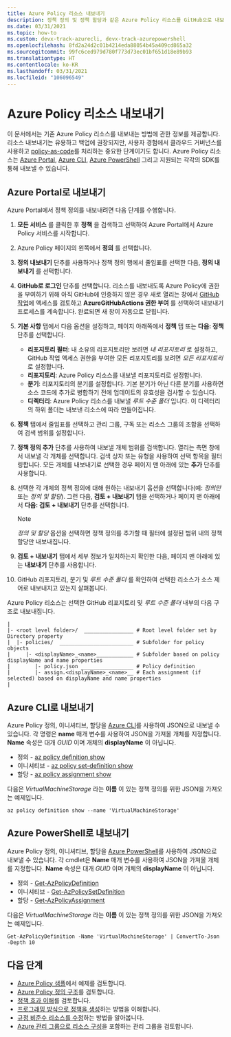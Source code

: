 ```yaml
---
title: Azure Policy 리소스 내보내기
description: 정책 정의 및 정책 할당과 같은 Azure Policy 리소스를 GitHub으로 내보내는 방법을 알아봅니다.
ms.date: 03/31/2021
ms.topic: how-to
ms.custom: devx-track-azurecli, devx-track-azurepowershell
ms.openlocfilehash: 8fd2a24d2c01b4214eda88054b45a409cd865a32
ms.sourcegitcommit: 99fc6ced979d780f773d73ec01bf651d18e89b93
ms.translationtype: HT
ms.contentlocale: ko-KR
ms.lasthandoff: 03/31/2021
ms.locfileid: "106096549"
---
```

# <a name="export-azure-policy-resources"></a>Azure Policy 리소스 내보내기

이 문서에서는 기존 Azure Policy 리소스를 내보내는 방법에 관한 정보를 제공합니다. 리소스 내보내기는 유용하고 백업에 권장되지만, 사용자 경험에서 클라우드 거버넌스를 사용하고 [policy-as-code](../concepts/policy-as-code.md)를 처리하는 중요한 단계이기도 합니다. Azure Policy 리소스는 [Azure Portal](#export-with-azure-portal), [Azure CLI](#export-with-azure-cli), [Azure PowerShell](#export-with-azure-powershell) 그리고 지원되는 각각의 SDK를 통해 내보낼 수 있습니다.

## <a name="export-with-azure-portal"></a>Azure Portal로 내보내기

Azure Portal에서 정책 정의를 내보내려면 다음 단계를 수행합니다.

1. **모든 서비스** 를 클릭한 후 **정책** 을 검색하고 선택하여 Azure Portal에서 Azure Policy 서비스를 시작합니다.

1. Azure Policy 페이지의 왼쪽에서 **정의** 를 선택합니다.

1. **정의 내보내기** 단추를 사용하거나 정책 정의 행에서 줄임표를 선택한 다음, **정의 내보내기** 를 선택합니다.

1. **GitHub로 로그인** 단추를 선택합니다. 리소스를 내보내도록 Azure Policy에 권한을 부여하기 위해 아직 GitHub에 인증하지 않은 경우 새로 열리는 창에서 [GitHub 작업](https://github.com/features/actions)에 액세스를 검토하고 **AzureGitHubActions 권한 부여** 를 선택하여 내보내기 프로세스를 계속합니다. 완료되면 새 창이 자동으로 닫힙니다.

1. **기본 사항** 탭에서 다음 옵션을 설정하고, 페이지 아래쪽에서 **정책** 탭 또는 **다음: 정책** 단추를 선택합니다.

   - **리포지토리 필터**: 내 소유의 리포지토리만 보려면 _내 리포지토리_ 로 설정하고, GitHub 작업 액세스 권한을 부여한 모든 리포지토리를 보려면 _모든 리포지토리_ 로 설정합니다.
   - **리포지토리**: Azure Policy 리소스를 내보낼 리포지토리로 설정합니다.
   - **분기**: 리포지토리의 분기를 설정합니다. 기본 분기가 아닌 다른 분기를 사용하면 소스 코드에 추가로 병합하기 전에 업데이트의 유효성을 검사할 수 있습니다.
   - **디렉터리**: Azure Policy 리소스를 내보낼 _루트 수준 폴더_ 입니다. 이 디렉터리의 하위 폴더는 내보낸 리소스에 따라 만들어집니다.

1. **정책** 탭에서 줄임표를 선택하고 관리 그룹, 구독 또는 리소스 그룹의 조합을 선택하여 검색 범위를 설정합니다.
   
1. **정책 정의 추가** 단추를 사용하여 내보낼 개체 범위를 검색합니다. 열리는 측면 창에서 내보낼 각 개체를 선택합니다. 검색 상자 또는 유형을 사용하여 선택 항목을 필터링합니다. 모든 개체를 내보내기로 선택한 경우 페이지 맨 아래에 있는 **추가** 단추를 사용합니다.

1. 선택한 각 개체의 정책 정의에 대해 원하는 내보내기 옵션을 선택합니다(예: _정의만_ 또는 _정의 및 할당_). 그런 다음, **검토 + 내보내기** 탭을 선택하거나 페이지 맨 아래에서 **다음: 검토 + 내보내기** 단추를 선택합니다.

   > [!NOTE]
   > _정의 및 할당_ 옵션을 선택하면 정책 정의를 추가할 때 필터에 설정된 범위 내의 정책 할당만 내보내집니다.

1. **검토 + 내보내기** 탭에서 세부 정보가 일치하는지 확인한 다음, 페이지 맨 아래에 있는 **내보내기** 단추를 사용합니다.

1. GitHub 리포지토리, 분기 및 _루트 수준 폴더_ 를 확인하여 선택한 리소스가 소스 제어로 내보내지고 있는지 살펴봅니다.

Azure Policy 리소스는 선택한 GitHub 리포지토리 및 _루트 수준 폴더_ 내부의 다음 구조로 내보내집니다.

```text
|
|- <root level folder>/  ________________ # Root level folder set by Directory property
|  |- policies/  ________________________ # Subfolder for policy objects
|     |- <displayName>_<name>____________ # Subfolder based on policy displayName and name properties
|        |- policy.json _________________ # Policy definition
|        |- assign.<displayName>_<name>__ # Each assignment (if selected) based on displayName and name properties
|
```

## <a name="export-with-azure-cli"></a>Azure CLI로 내보내기

Azure Policy 정의, 이니셔티브, 할당을 [Azure CLI](/cli/azure/install-azure-cli)를 사용하여 JSON으로 내보낼 수 있습니다. 각 명령은 **name** 매개 변수를 사용하여 JSON을 가져올 개체를 지정합니다. **Name** 속성은 대개 _GUID_ 이며 개체의 **displayName** 이 아닙니다.

- 정의 - [az policy definition show](/cli/azure/policy/definition#az_policy_definition_show)
- 이니셔티브 - [az policy set-definition show](/cli/azure/policy/set-definition#az_policy_set_definition_show)
- 할당 - [az policy assignment show](/cli/azure/policy/assignment#az_policy_assignment_show)

다음은 _VirtualMachineStorage_ 라는 **이름** 이 있는 정책 정의를 위한 JSON을 가져오는 예제입니다.

```azurecli-interactive
az policy definition show --name 'VirtualMachineStorage'
```

## <a name="export-with-azure-powershell"></a>Azure PowerShell로 내보내기

Azure Policy 정의, 이니셔티브, 할당을 [Azure PowerShell](/powershell/azure/)를 사용하여 JSON으로 내보낼 수 있습니다. 각 cmdlet은 **Name** 매개 변수를 사용하여 JSON을 가져올 개체를 지정합니다. **Name** 속성은 대개 _GUID_ 이며 개체의 **displayName** 이 아닙니다.

- 정의 - [Get-AzPolicyDefinition](/powershell/module/az.resources/get-azpolicydefinition)
- 이니셔티브 - [Get-AzPolicySetDefinition](/powershell/module/az.resources/get-azpolicysetdefinition)
- 할당 - [Get-AzPolicyAssignment](/powershell/module/az.resources/get-azpolicyassignment)

다음은 _VirtualMachineStorage_ 라는 **이름** 이 있는 정책 정의를 위한 JSON을 가져오는 예제입니다.

```azurepowershell-interactive
Get-AzPolicyDefinition -Name 'VirtualMachineStorage' | ConvertTo-Json -Depth 10
```

## <a name="next-steps"></a>다음 단계

- [Azure Policy 샘플](../samples/index.md)에서 예제를 검토합니다.
- [Azure Policy 정의 구조](../concepts/definition-structure.md)를 검토합니다.
- [정책 효과 이해](../concepts/effects.md)를 검토합니다.
- [프로그래밍 방식으로 정책을 생성](programmatically-create.md)하는 방법을 이해합니다.
- [규정 비준수 리소스를 수정](remediate-resources.md)하는 방법을 알아봅니다.
- [Azure 관리 그룹으로 리소스 구성](../../management-groups/overview.md)을 포함하는 관리 그룹을 검토합니다.

